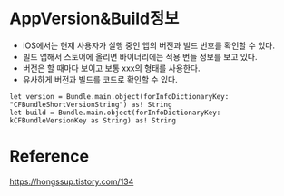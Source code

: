 # AppVersion&Build정보  
- iOS에서는 현재 사용자가 실행 중인 앱의 버전과 빌드 번호를 확인할 수 있다.
- 빌드 앱해서 스토어에 올리면 바이너리에는 적용 번들 정보를 보고 있다.
- 버전은 할 때마다 보이고 보통 xxx의 형태를 사용한다.
- 유사하게 버전과 빌드를 코드로 확인할 수 있다.

~~~
let version = Bundle.main.object(forInfoDictionaryKey: "CFBundleShortVersionString") as! String
let build = Bundle.main.object(forInfoDictionaryKey: kCFBundleVersionKey as String) as! String
~~~

# Reference
https://hongssup.tistory.com/134  